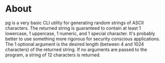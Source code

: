 # About
pg is a very basic CLI utility for generating random strings of ASCII characters. The returned string is guaranteed to contain at least 1 lowercase, 1 uppercase, 1 numeric, and 1 special character. It's probably better to use something more rigorous for security conscious applications. The 1 optional argument is the desired length (between 4 and 1024 characters) of the returned string. If no arguments are passed to the program, a string of 12 characters is returned.